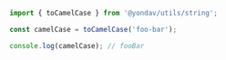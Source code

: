 ```tsimport { toCamelCase } from '@yondav/utils/string';

const camelCase = toCamelCase('foo-bar');

console.log(camelCase); // fooBar
```